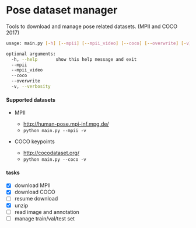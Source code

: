 # Pose dataset manager

Tools to download and manage pose related datasets. (MPII and COCO 2017)

```sh
usage: main.py [-h] [--mpii] [--mpii_video] [--coco] [--overwrite] [-v]

optional arguments:
  -h, --help       show this help message and exit
  --mpii
  --mpii_video
  --coco
  --overwrite
  -v, --verbosity
```

#### Supported datasets

- MPII
    - http://human-pose.mpi-inf.mpg.de/
    - `python main.py --mpii -v`

- COCO keypoints
    - http://cocodataset.org/
    - `python main.py --coco -v`

#### tasks

- [x] download MPII
- [x] download COCO
- [ ] resume download
- [x] unzip
- [ ] read image and annotation
- [ ] manage train/val/test set